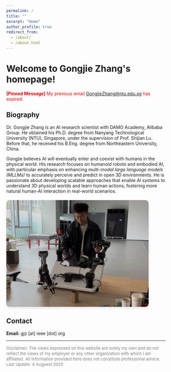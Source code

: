 ```yaml
---
permalink: /
title: ""
excerpt: "Home"
author_profile: true
redirect_from: 
  - /about/
  - /about.html
---
```


Welcome to Gongjie Zhang's homepage!
======

<span style="color:red">__[Pinned Message]__ My previous email GongjieZhang@ntu.edu.sg has expired.</span>


Biography
------
Dr. Gongjie Zhang is an AI research scientist with DAMO Academy, Alibaba Group. He obtained his Ph.D. degree from Nanyang Technological University (NTU), Singapore, under the supervision of Prof. Shijian Lu. Before that, he received his B.Eng. degree from Northeastern University, China.

Gongjie believes AI will eventually enter and coexist with humans in the physical world. His research focuses on humanoid robots and embodied AI, with particular emphasis on enhancing _multi-modal large language models (MLLMs)_ to accurately perceive and predict in open 3D environments. He is passionate about developing scalable approaches that enable AI systems to understand 3D physical worlds and learn human actions, fostering more natural human-AI interaction in real-world scenarios.


<div style="text-align: left; margin: 20px 0;">
  <img src="/images/me_playing_robots.jpg" alt="Gongjie playing with robot" style="width: 450px; height: auto; border-radius: 10px; box-shadow: 0 4px 8px rgba(0,0,0,0.1);">
</div>


Contact
------
**Email:** gjz [at] ieee [dot] org

------

<span class="small-text" style="color:gray; font-size:small;">
Disclaimer:
The views expressed on this website are solely my own and do not reflect the views of my employer or any other organization with which I am affiliated. All information provided here does not constitute professional advice.</span>

<span class="small-text" style="color:gray; font-size:small;">
Last Update: 4 Auguest 2025</span>
